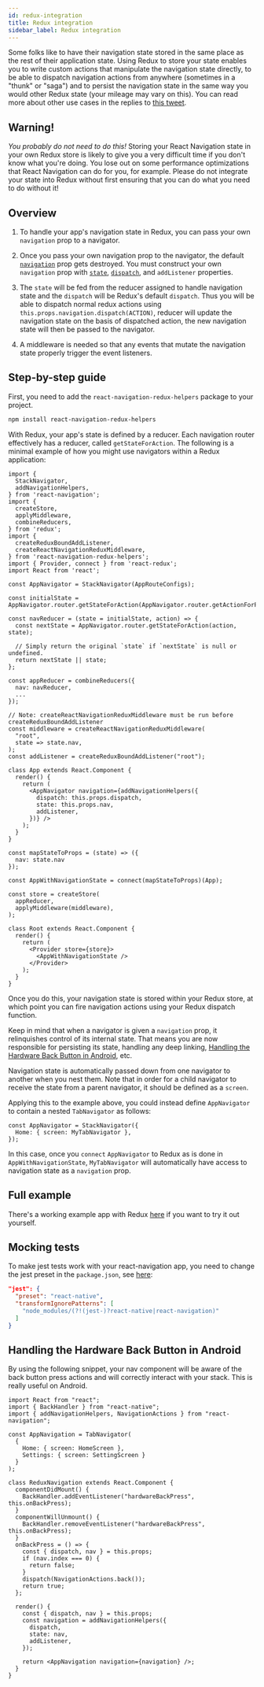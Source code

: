```yaml
---
id: redux-integration
title: Redux integration
sidebar_label: Redux integration
---
```


Some folks like to have their navigation state stored in the same place as the rest of their application state. Using Redux to store your state enables you to write custom actions that manipulate the navigation state directly, to be able to dispatch navigation actions from anywhere (sometimes in a "thunk" or "saga") and to persist the navigation state in the same way you would other Redux state (your mileage may vary on this). You can read more about other use cases in the replies to [this tweet](https://twitter.com/satya164/status/952291726521024512).

## Warning!

*You probably do not need to do this!* Storing your React Navigation state in your own Redux store is likely to give you a very difficult time if you don't know what you're doing. You lose out on some performance optimizations that React Navigation can do for you, for example. Please do not integrate your state into Redux without first ensuring that you can do what you need to do without it!

## Overview

1. To handle your app's navigation state in Redux, you can pass your own `navigation` prop to a navigator.

2. Once you pass your own navigation prop to the navigator, the default [`navigation`](navigation-prop.md) prop gets destroyed. You must construct your own `navigation` prop with [`state`](navigation-prop.md#state-the-screen-s-current-state-route), [`dispatch`](navigation-prop.md#dispatch-send-an-action-to-the-router), and `addListener` properties.

3. The `state` will be fed from the reducer assigned to handle navigation state and the `dispatch` will be Redux's default `dispatch`. Thus you will be able to dispatch normal redux actions using `this.props.navigation.dispatch(ACTION)`, reducer will update the navigation state on the basis of dispatched action, the new navigation state will then be passed to the navigator.

4. A middleware is needed so that any events that mutate the navigation state properly trigger the event listeners.

## Step-by-step guide

First, you need to add the `react-navigation-redux-helpers` package to your project.

```bash npm2yarn
npm install react-navigation-redux-helpers
```

With Redux, your app's state is defined by a reducer. Each navigation router effectively has a reducer, called `getStateForAction`. The following is a minimal example of how you might use navigators within a Redux application:

```es6
import {
  StackNavigator,
  addNavigationHelpers,
} from 'react-navigation';
import {
  createStore,
  applyMiddleware,
  combineReducers,
} from 'redux';
import {
  createReduxBoundAddListener,
  createReactNavigationReduxMiddleware,
} from 'react-navigation-redux-helpers';
import { Provider, connect } from 'react-redux';
import React from 'react';

const AppNavigator = StackNavigator(AppRouteConfigs);

const initialState = AppNavigator.router.getStateForAction(AppNavigator.router.getActionForPathAndParams('Login'));

const navReducer = (state = initialState, action) => {
  const nextState = AppNavigator.router.getStateForAction(action, state);

  // Simply return the original `state` if `nextState` is null or undefined.
  return nextState || state;
};

const appReducer = combineReducers({
  nav: navReducer,
  ...
});

// Note: createReactNavigationReduxMiddleware must be run before createReduxBoundAddListener
const middleware = createReactNavigationReduxMiddleware(
  "root",
  state => state.nav,
);
const addListener = createReduxBoundAddListener("root");

class App extends React.Component {
  render() {
    return (
      <AppNavigator navigation={addNavigationHelpers({
        dispatch: this.props.dispatch,
        state: this.props.nav,
        addListener,
      })} />
    );
  }
}

const mapStateToProps = (state) => ({
  nav: state.nav
});

const AppWithNavigationState = connect(mapStateToProps)(App);

const store = createStore(
  appReducer,
  applyMiddleware(middleware),
);

class Root extends React.Component {
  render() {
    return (
      <Provider store={store}>
        <AppWithNavigationState />
      </Provider>
    );
  }
}
```

Once you do this, your navigation state is stored within your Redux store, at which point you can fire navigation actions using your Redux dispatch function.

Keep in mind that when a navigator is given a `navigation` prop, it relinquishes control of its internal state. That means you are now responsible for persisting its state, handling any deep linking, [Handling the Hardware Back Button in Android](#handling-the-hardware-back-button-in-android), etc.

Navigation state is automatically passed down from one navigator to another when you nest them. Note that in order for a child navigator to receive the state from a parent navigator, it should be defined as a `screen`.

Applying this to the example above, you could instead define `AppNavigator` to contain a nested `TabNavigator` as follows:

```es6
const AppNavigator = StackNavigator({
  Home: { screen: MyTabNavigator },
});
```

In this case, once you `connect` `AppNavigator` to Redux as is done in `AppWithNavigationState`, `MyTabNavigator` will automatically have access to navigation state as a `navigation` prop.

## Full example

There's a working example app with Redux [here](https://github.com/react-navigation/react-navigation/tree/1.x/examples/ReduxExample) if you want to try it out yourself.

## Mocking tests

To make jest tests work with your react-navigation app, you need to change the jest preset in the `package.json`, see [here](https://facebook.github.io/jest/docs/tutorial-react-native.html#transformignorepatterns-customization):


```json
"jest": {
  "preset": "react-native",
  "transformIgnorePatterns": [
    "node_modules/(?!(jest-)?react-native|react-navigation)"
  ]
}
```

## Handling the Hardware Back Button in Android

By using the following snippet, your nav component will be aware of the back button press actions and will correctly interact with your stack. This is really useful on Android.

```es6
import React from "react";
import { BackHandler } from "react-native";
import { addNavigationHelpers, NavigationActions } from "react-navigation";

const AppNavigation = TabNavigator(
  {
    Home: { screen: HomeScreen },
    Settings: { screen: SettingScreen }
  }
);

class ReduxNavigation extends React.Component {
  componentDidMount() {
    BackHandler.addEventListener("hardwareBackPress", this.onBackPress);
  }
  componentWillUnmount() {
    BackHandler.removeEventListener("hardwareBackPress", this.onBackPress);
  }
  onBackPress = () => {
    const { dispatch, nav } = this.props;
    if (nav.index === 0) {
      return false;
    }
    dispatch(NavigationActions.back());
    return true;
  };

  render() {
    const { dispatch, nav } = this.props;
    const navigation = addNavigationHelpers({
      dispatch,
      state: nav,
      addListener,
    });

    return <AppNavigation navigation={navigation} />;
  }
}
```
